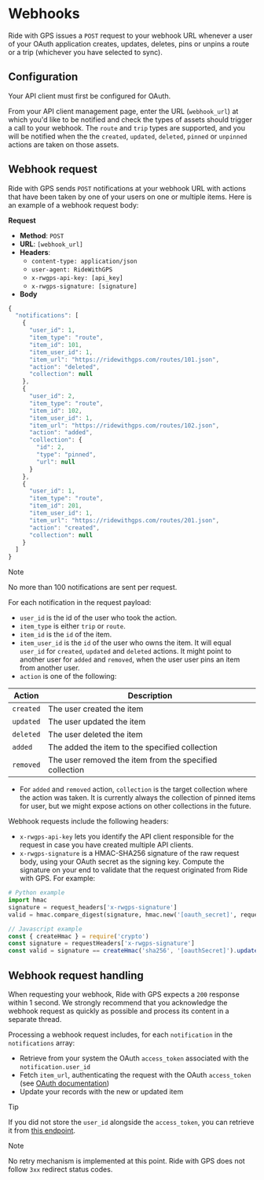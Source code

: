 # Webhooks

Ride with GPS issues a `POST` request to your webhook URL whenever a user of your OAuth application creates, updates, deletes, pins or unpins a route or a trip (whichever you have selected to sync).

## Configuration

Your API client must first be configured for OAuth.

From your API client management page, enter the URL (`webhook_url`) at which you'd like to be notified and check the types of assets should trigger a call to your webhook. The `route` and `trip` types are supported, and you will be notified when the the `created`, `updated`, `deleted`, `pinned` or `unpinned` actions are taken on those assets.

## Webhook request

Ride with GPS sends `POST` notifications at your webhook URL with actions that have been taken by one of your users on one or multiple items. Here is an example of a webhook request body:

**Request**

* **Method**: `POST`
* **URL**: `[webhook_url]`
* **Headers**: 
  * `content-type: application/json`
  * `user-agent: RideWithGPS`
  * `x-rwgps-api-key: [api_key]`
  * `x-rwgps-signature: [signature]`
* **Body**

```javascript
{
  "notifications": [
    {
      "user_id": 1,
      "item_type": "route",
      "item_id": 101,
      "item_user_id": 1,
      "item_url": "https://ridewithgps.com/routes/101.json",
      "action": "deleted",
      "collection": null
    },
    {
      "user_id": 2,
      "item_type": "route",
      "item_id": 102,
      "item_user_id": 1,
      "item_url": "https://ridewithgps.com/routes/102.json",
      "action": "added",
      "collection": {
        "id": 2,
        "type": "pinned",
        "url": null
      }
    },
    {
      "user_id": 1,
      "item_type": "route",
      "item_id": 201,
      "item_user_id": 1,
      "item_url": "https://ridewithgps.com/routes/201.json",
      "action": "created",
      "collection": null
    }
  ]
}
```

> [!NOTE]
> No more than 100 notifications are sent per request.

For each notification in the request payload:

* `user_id` is the id of the user who took the action.
* `item_type` is either `trip` or `route`.
* `item_id` is the `id` of the item.
* `item_user_id` is the `id` of the user who owns the item. It will equal `user_id` for `created`, `updated` and `deleted` actions. It might point to another user for `added` and `removed`, when the user user pins an item from another user.
* `action` is one of the following:

| Action    | Description                                             |
| --------- | ------------------------------------------------------- |
| `created` | The user created the item                               |
| `updated` | The user updated the item                               |
| `deleted` | The user deleted the item                               |
| `added`   | The added the item to the specified collection          |
| `removed` | The user removed the item from the specified collection |

* For `added` and `removed` action, `collection` is the target collection where the action was taken. It is currently always the collection of pinned items for user, but we might expose actions on other collections in the future.

Webhook requests include the following headers:

* `x-rwgps-api-key` lets you identify the API client responsible for the request in case you have created multiple API clients.
* `x-rwgps-signature` is a HMAC-SHA256 signature of the raw request body, using your OAuth secret as the signing key. Compute the signature on your end to validate that the request originated from Ride with GPS. For example:

```python
# Python example
import hmac
signature = request_headers['x-rwgps-signature']
valid = hmac.compare_digest(signature, hmac.new('[oauth_secret]', request_raw_body, sha256).hexdigest())
```

```javascript
// Javascript example
const { createHmac } = require('crypto')
const signature = requestHeaders['x-rwgps-signature']
const valid = signature == createHmac('sha256', '[oauthSecret]').update(requestRawBody).digest('hex')
```

## Webhook request handling

When requesting your webhook, Ride with GPS expects a `200` response within 1 second. We strongly recommend that you acknowledge the webhook request as quickly as possible and process its content in a separate thread.

Processing a webhook request includes, for each `notification` in the `notifications` array:

* Retrieve from your system the OAuth `access_token` associated with the `notification.user_id`
* Fetch `item_url`, authenticating the request with the OAuth `access_token` (see [OAuth documentation](authentication.md))
* Update your records with the new or updated item

> [!TIP]
> If you did not store the `user_id` alongside the `access_token`, you can retrieve it from [this endpoint](endpoints/users.md).

> [!NOTE]
> No retry mechanism is implemented at this point.
> Ride with GPS does not follow `3xx` redirect status codes.
